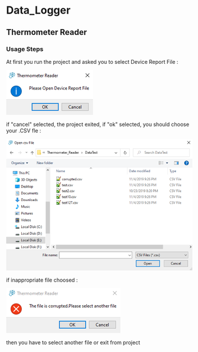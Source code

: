 # Data_Logger

## Thermometer Reader

### Usage Steps

At first you run the project and asked you to select Device Report File :

![first_step test](Thermometer_Reader/Step_of_project/sample_1.png)

if "cancel" selected, the project exited, if "ok" selected, you should choose your .CSV fle :

![second_step test](Thermometer_Reader/Step_of_project/sample_2.png)

if inappropriate file choosed :

![third_step test](Thermometer_Reader/Step_of_project/sample_3.png)

then you have to select another file or exit from project 
